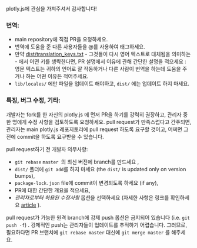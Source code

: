 plotly.js에 관심을 가져주셔서 감사합니다!

### 번역:

- main repository에 직접 PR을 요청하세요.
- 번역에 도움을 준 다른 사용자들을 @를 사용하여 태그하세요.
- 만약  [dist/translation_keys.txt](https://github.com/plotly/plotly.js/blob/master/dist/translation-keys.txt) - 그것들이 다시 영어 텍스트로 대체됨을 의미하는 - 에서 어떤 키를 생략한다면, PR 설명에서 이유에 관해 간단한 설명을 적으세요 :  영문 텍스트는 귀하의 언어로 잘 작동하거나 다른 사람이 번역을 하는데 도움을 주거나 하는 어떤 이유든 적어주세요.
-  `lib/locales/` 에만 파일을 업데이트 해야하고,  `dist/` 에는 업데이트 하지 마세요.

### 특징, 버그 수정, 기타:

개발자는 fork를 한 자신의 plotly.js 에 먼저 PR을 하기를 강력히 권장하고, 관리자 중 한 명에게 수정 사항을 검토하도록 요청하세요. pull request가 만족스럽다고 간주되면, 관리자는 main plotly.js 레포지토리에 pull request 하도록 요구할 것이고, 어쩌면 그 전에 commit을 하도록 요구받을 수 있습니다.

pull request하기 전 개발자 의무사항:

- `git rebase`  `master `의 최신 버전에 branch를 만드세요 ,
- `dist/` 폴더에 `git add`를 하지 마세요 (the `dist/` is updated only on version bumps),
- `package-lock.json` file에 commit이 변경되도록 하세요 (if any),
- PR에 대한 간단한 개요을 적으세요,
- *관리자로부터 허용된 수정사항*  옵션을 선택하세요 (자세한 사항은 링크를 확인하세요 [article](https://help.github.com/articles/allowing-changes-to-a-pull-request-branch-created-from-a-fork/) ).

pull request가 가능한 원격 branch에 강제 push 옵션은 금지되어 있습니다 (i.e. `git push -f`) . 강제적인 push는 관리자들이 업데이트를 추적하기 어렵습니다. 그러므로, 필요하다면 PR 브랜치에 `git rebase master` 대신에 `git merge master`  를 해주세요.

